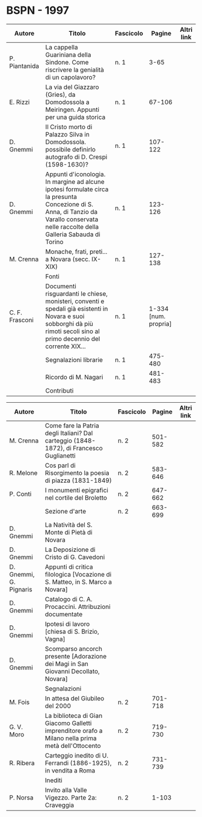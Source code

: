 # BSPN - 1997

| Autore         | Titolo                                                                                                                                                                                | Fascicolo | Pagine               | Altri link |
|----------------|---------------------------------------------------------------------------------------------------------------------------------------------------------------------------------------|-----------|----------------------|------------|
| P. Piantanida  | La cappella Guariniana della Sindone. Come riscrivere la genialità di un capolavoro?                                                                                                  | n. 1      | 3-65                 |            |
| E. Rizzi       | La via del Giazzaro (Gries), da Domodossola a Meiringen. Appunti per una guida storica                                                                                                | n. 1      | 67-106               |            |
| D. Gnemmi      | Il Cristo morto di Palazzo Silva in Domodossola. possibile definirlo autografo di D. Crespi (1598-1630)?                                                                              | n. 1      | 107-122              |            |
| D. Gnemmi      | Appunti d'iconologia. In margine ad alcune ipotesi formulate circa la presunta Concezione di S. Anna, di Tanzio da Varallo conservata nelle raccolte della Galleria Sabauda di Torino | n. 1      | 123-126              |            |
| M. Crenna      | Monache, frati, preti... a Novara (secc. IX-XIX)                                                                                                                                      | n. 1      | 127-138              |            |
|                | Fonti                                                                                                                                                                                 |           |                      |            |
| C. F. Frasconi | Documenti risguardanti le chiese, monisteri, conventi e spedali già esistenti in Novara e suoi sobborghi dà più rimoti secoli sino al primo decennio del corrente XIX...              | n. 1      | 1-334 [num. propria] |            |
|                | Segnalazioni librarie                                                                                                                                                                 | n. 1      | 475-480              |            |
|                | Ricordo di M. Nagari                                                                                                                                                                  | n. 1      | 481-483              |            |
|                | Contributi                                                                                                                                                                            |           |                      |            |

| Autore                 | Titolo                                                                                             | Fascicolo | Pagine  | Altri link |
|------------------------|----------------------------------------------------------------------------------------------------|-----------|---------|------------|
| M. Crenna              | Come fare la Patria degli Italiani? Dal carteggio (1848-1872), di Francesco Guglianetti            | n. 2      | 501-582 |            |
| R. Melone              | Cos parl di Risorgimento la poesia di piazza (1831-1849)                                           | n. 2      | 583-646 |            |
| P. Conti               | I monumenti epigrafici nel cortile del Broletto                                                    | n. 2      | 647-662 |            |
|                        | Sezione d'arte                                                                                     | n. 2      | 663-699 |            |
| D. Gnemmi              | La Natività del S. Monte di Pietà di Novara                                                        |           |         |            |
| D. Gnemmi              | La Deposizione di Cristo di G. Cavedoni                                                            |           |         |            |
| D. Gnemmi, G. Pignaris | Appunti di critica filologica [Vocazione di S. Matteo, in S. Marco a Novara]                       |           |         |            |
| D. Gnemmi              | Catalogo di C. A. Procaccini. Attribuzioni documentate                                             |           |         |            |
| D. Gnemmi              | Ipotesi di lavoro [chiesa di S. Brizio, Vagna]                                                     |           |         |            |
| D. Gnemmi              | Scomparso ancorch presente [Adorazione dei Magi in San Giovanni Decollato, Novara]                 |           |         |            |
|                        | Segnalazioni                                                                                       |           |         |            |
| M. Fois                | In attesa del Giubileo del 2000                                                                    | n. 2      | 701-718 |            |
| G. V. Moro             | La biblioteca di Gian Giacomo Galletti imprenditore orafo a Milano nella prima metà dell'Ottocento | n. 2      | 719-730 |            |
| R. Ribera              | Carteggio inedito di U. Ferrandi (1886-1925), in vendita a Roma                                    | n. 2      | 731-739 |            |
|                        | Inediti                                                                                            |           |         |            |
| P. Norsa               | Invito alla Valle Vigezzo. Parte 2a: Craveggia                                                     | n. 2      | 1-103   |            |
